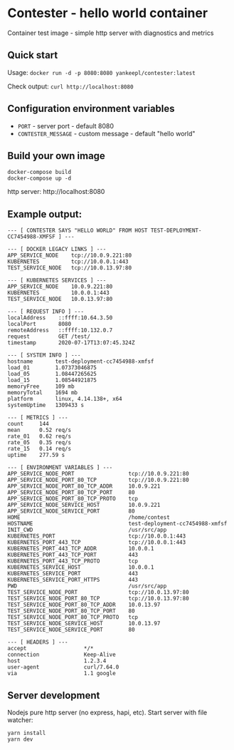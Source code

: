 # Contester - hello world container

Container test image - simple http server with diagnostics and metrics

## Quick start

Usage: `docker run -d -p 8080:8080 yankeepl/contester:latest`

Check output: `curl http://localhost:8080`

## Configuration environment variables

* `PORT` - server port - default 8080
* `CONTESTER_MESSAGE` - custom message - default "hello world"

## Build your own image

```
docker-compose build
docker-compose up -d
```

http server: http://localhost:8080

## Example output:
```
--- [ CONTESTER SAYS "HELLO WORLD" FROM HOST TEST-DEPLOYMENT-CC7454988-XMFSF ] ---

--- [ DOCKER LEGACY LINKS ] ---
APP_SERVICE_NODE    tcp://10.0.9.221:80
KUBERNETES          tcp://10.0.0.1:443
TEST_SERVICE_NODE   tcp://10.0.13.97:80

--- [ KUBERNETES SERVICES ] ---
APP_SERVICE_NODE    10.0.9.221:80
KUBERNETES          10.0.0.1:443
TEST_SERVICE_NODE   10.0.13.97:80

--- [ REQUEST INFO ] ---
localAddress    ::ffff:10.64.3.50
localPort       8080
remoteAddress   ::ffff:10.132.0.7
request         GET /test/
timestamp       2020-07-17T13:07:45.324Z

--- [ SYSTEM INFO ] ---
hostname       test-deployment-cc7454988-xmfsf
load_01        1.07373046875
load_05        1.08447265625
load_15        1.08544921875
memoryFree     109 mb
memoryTotal    1694 mb
platform       linux, 4.14.138+, x64
systemUptime   1309433 s

--- [ METRICS ] ---
count     144
mean      0.52 req/s
rate_01   0.62 req/s
rate_05   0.35 req/s
rate_15   0.14 req/s
uptime    277.59 s

--- [ ENVIRONMENT VARIABLES ] ---
APP_SERVICE_NODE_PORT                 tcp://10.0.9.221:80
APP_SERVICE_NODE_PORT_80_TCP          tcp://10.0.9.221:80
APP_SERVICE_NODE_PORT_80_TCP_ADDR     10.0.9.221
APP_SERVICE_NODE_PORT_80_TCP_PORT     80
APP_SERVICE_NODE_PORT_80_TCP_PROTO    tcp
APP_SERVICE_NODE_SERVICE_HOST         10.0.9.221
APP_SERVICE_NODE_SERVICE_PORT         80
HOME                                  /home/contest
HOSTNAME                              test-deployment-cc7454988-xmfsf
INIT_CWD                              /usr/src/app
KUBERNETES_PORT                       tcp://10.0.0.1:443
KUBERNETES_PORT_443_TCP               tcp://10.0.0.1:443
KUBERNETES_PORT_443_TCP_ADDR          10.0.0.1
KUBERNETES_PORT_443_TCP_PORT          443
KUBERNETES_PORT_443_TCP_PROTO         tcp
KUBERNETES_SERVICE_HOST               10.0.0.1
KUBERNETES_SERVICE_PORT               443
KUBERNETES_SERVICE_PORT_HTTPS         443
PWD                                   /usr/src/app
TEST_SERVICE_NODE_PORT                tcp://10.0.13.97:80
TEST_SERVICE_NODE_PORT_80_TCP         tcp://10.0.13.97:80
TEST_SERVICE_NODE_PORT_80_TCP_ADDR    10.0.13.97
TEST_SERVICE_NODE_PORT_80_TCP_PORT    80
TEST_SERVICE_NODE_PORT_80_TCP_PROTO   tcp
TEST_SERVICE_NODE_SERVICE_HOST        10.0.13.97
TEST_SERVICE_NODE_SERVICE_PORT        80

--- [ HEADERS ] ---
accept                  */*
connection              Keep-Alive
host                    1.2.3.4
user-agent              curl/7.64.0
via                     1.1 google
```

## Server development

Nodejs pure http server (no express, hapi, etc). Start server with file watcher:
```
yarn install
yarn dev
```